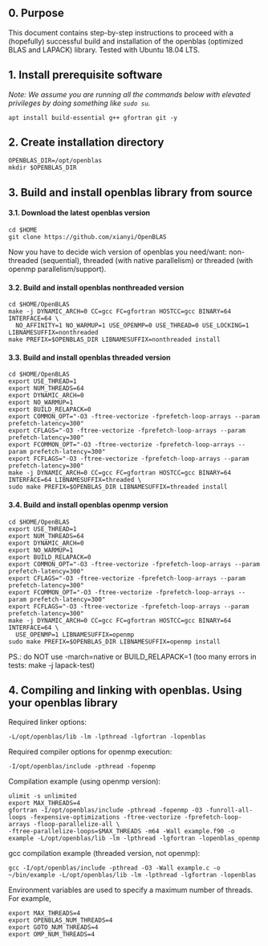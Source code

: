 ## 0. Purpose 

This document contains step-by-step instructions to proceed with a (hopefully) successful build and installation of the openblas (optimized BLAS and LAPACK) library. 
Tested with Ubuntu 18.04 LTS.

## 1. Install prerequisite software

*Note: We assume you are running all the commands below with elevated privileges by doing something like `sudo su`.*

```
apt install build-essential g++ gfortran git -y
```

## 2. Create installation directory

```
OPENBLAS_DIR=/opt/openblas
mkdir $OPENBLAS_DIR
```

## 3. Build and install openblas library from source

#### 3.1. Download the latest openblas version 

```
cd $HOME
git clone https://github.com/xianyi/OpenBLAS
```

Now you have to decide wich version of openblas you need/want: non-threaded (sequential), threaded (with native parallelism) or threaded (with openmp parallelism/support). 

#### 3.2. Build and install openblas nonthreaded version

```
cd $HOME/OpenBLAS
make -j DYNAMIC_ARCH=0 CC=gcc FC=gfortran HOSTCC=gcc BINARY=64 INTERFACE=64 \
  NO_AFFINITY=1 NO_WARMUP=1 USE_OPENMP=0 USE_THREAD=0 USE_LOCKING=1 LIBNAMESUFFIX=nonthreaded
make PREFIX=$OPENBLAS_DIR LIBNAMESUFFIX=nonthreaded install
```

#### 3.3. Build and install openblas threaded version


```
cd $HOME/OpenBLAS
export USE_THREAD=1
export NUM_THREADS=64
export DYNAMIC_ARCH=0
export NO_WARMUP=1
export BUILD_RELAPACK=0
export COMMON_OPT="-O3 -ftree-vectorize -fprefetch-loop-arrays --param prefetch-latency=300"
export CFLAGS="-O3 -ftree-vectorize -fprefetch-loop-arrays --param prefetch-latency=300"
export FCOMMON_OPT="-O3 -ftree-vectorize -fprefetch-loop-arrays --param prefetch-latency=300"
export FCFLAGS="-O3 -ftree-vectorize -fprefetch-loop-arrays --param prefetch-latency=300"
make -j DYNAMIC_ARCH=0 CC=gcc FC=gfortran HOSTCC=gcc BINARY=64 INTERFACE=64 LIBNAMESUFFIX=threaded \
sudo make PREFIX=$OPENBLAS_DIR LIBNAMESUFFIX=threaded install
```

#### 3.4. Build and install openblas openmp version

```
cd $HOME/OpenBLAS
export USE_THREAD=1
export NUM_THREADS=64
export DYNAMIC_ARCH=0
export NO_WARMUP=1
export BUILD_RELAPACK=0
export COMMON_OPT="-O3 -ftree-vectorize -fprefetch-loop-arrays --param prefetch-latency=300"
export CFLAGS="-O3 -ftree-vectorize -fprefetch-loop-arrays --param prefetch-latency=300"
export FCOMMON_OPT="-O3 -ftree-vectorize -fprefetch-loop-arrays --param prefetch-latency=300"
export FCFLAGS="-O3 -ftree-vectorize -fprefetch-loop-arrays --param prefetch-latency=300"
make -j DYNAMIC_ARCH=0 CC=gcc FC=gfortran HOSTCC=gcc BINARY=64 INTERFACE=64 \
  USE_OPENMP=1 LIBNAMESUFFIX=openmp
sudo make PREFIX=$OPENBLAS_DIR LIBNAMESUFFIX=openmp install
```

PS.: do NOT use -march=native or BUILD_RELAPACK=1 (too many errors in tests: make -j lapack-test)

## 4. Compiling and linking with openblas. Using your openblas library

Required linker options: 
```
-L/opt/openblas/lib -lm -lpthread -lgfortran -lopenblas
```

Required compiler options for openmp execution: 

```
-I/opt/openblas/include -pthread -fopenmp
```

Compilation example (using openmp version): 

```
ulimit -s unlimited
export MAX_THREADS=4
gfortran -I/opt/openblas/include -pthread -fopenmp -O3 -funroll-all-loops -fexpensive-optimizations -ftree-vectorize -fprefetch-loop-arrays -floop-parallelize-all \
-ftree-parallelize-loops=$MAX_THREADS -m64 -Wall example.f90 -o example -L/opt/openblas/lib -lm -lpthread -lgfortran -lopenblas_openmp
```

gcc compilation example (threaded version, not openmp):

```
gcc -I/opt/openblas/include -pthread -O3 -Wall example.c -o ~/bin/example -L/opt/openblas/lib -lm -lpthread -lgfortran -lopenblas
```

Environment variables are used to specify a maximum number of threads. For example,

```
export MAX_THREADS=4
export OPENBLAS_NUM_THREADS=4
export GOTO_NUM_THREADS=4
export OMP_NUM_THREADS=4
```

##
